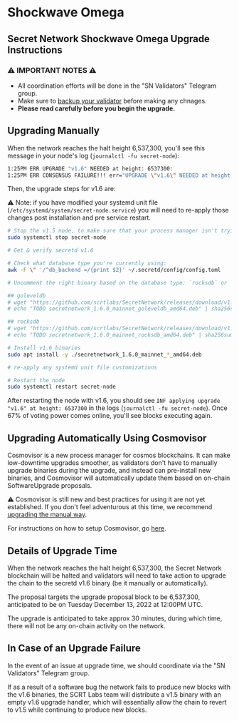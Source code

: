 # Shockwave Omega

## Secret Network Shockwave Omega Upgrade Instructions <a href="#secret-network-shockwave-omega-upgrade-instructions" id="secret-network-shockwave-omega-upgrade-instructions"></a>

### ⚠️ IMPORTANT NOTES ⚠️ <a href="#important-notes" id="important-notes"></a>

- All coordination efforts will be done in the "SN Validators" Telegram group.
- Make sure to [backup your validator](../../node-runners/validator-backup.md) before making any chnages.
- **Please read carefully before you begin the upgrade.**

## Upgrading Manually <a href="#upgrading-manually" id="upgrading-manually"></a>

When the network reaches the halt height 6,537,300, you'll see this message in your node's log (`journalctl -fu secret-node`):

```bash
1:25PM ERR UPGRADE "v1.6" NEEDED at height: 6537300:
1:25PM ERR CONSENSUS FAILURE!!! err="UPGRADE \"v1.6\" NEEDED at height: 6537300
```

Then, the upgrade steps for v1.6 are:

⚠️ Note: if you have modified your systemd unit file (`/etc/systemd/system/secret-node.service`) you will need to re-apply those changes post installation and pre service restart.

```bash
# Stop the v1.5 node, to make sure that your process manager isn't trying to restart it while you upgrade
sudo systemctl stop secret-node

# Get & verify secretd v1.6

# Check what database type you're currently using:
awk -F \" '/^db_backend =/{print $2}' ~/.secretd/config/config.toml

# Uncomment the right binary based on the database type: `rocksdb` or `goleveldb`

## goleveldb
# wget "https://github.com/scrtlabs/SecretNetwork/releases/download/v1.6.0/secretnetwork_1.6.0_mainnet_goleveldb_amd64.deb"
# echo "TODO secretnetwork_1.6.0_mainnet_goleveldb_amd64.deb" | sha256sum --check

## rocksdb
# wget "https://github.com/scrtlabs/SecretNetwork/releases/download/v1.6.0/secretnetwork_1.6.0_mainnet_rocksdb_amd64.deb"
# echo "TODO secretnetwork_1.6.0_mainnet_rocksdb_amd64.deb" | sha256sum --check

# Install v1.6 binaries
sudo apt install -y ./secretnetwork_1.6.0_mainnet_*_amd64.deb

# re-apply any systemd unit file customizations

# Restart the node
sudo systemctl restart secret-node
```

After restarting the node with v1.6, you should see `INF applying upgrade "v1.6" at height: 6537300` in the logs (`journalctl -fu secret-node`). Once 67% of voting power comes online, you'll see blocks executing again.

## Upgrading Automatically Using Cosmovisor <a href="#upgrading-automatically-using-cosmovisor" id="upgrading-automatically-using-cosmovisor"></a>

Cosmovisor is a new process manager for cosmos blockchains. It can make low-downtime upgrades smoother, as validators don't have to manually upgrade binaries during the upgrade, and instead can pre-install new binaries, and Cosmovisor will automatically update them based on on-chain SoftwareUpgrade proposals.

⚠️ Cosmovisor is still new and best practices for using it are not yet established. If you don't feel adventurous at this time, we recommend [upgrading the manual way](#upgrading-manually).

For instructions on how to setup Cosmovisor, go [here](/validators/migration/cosmovisor.md).

## Details of Upgrade Time <a href="#details-of-upgrade-time" id="details-of-upgrade-time"></a>

When the network reaches the halt height 6,537,300, the Secret Network blockchain will be halted and validators will need to take action to upgrade the chain to the secretd v1.6 binary (be it manually or automatically).

The proposal targets the upgrade proposal block to be 6,537,300, anticipated to be on Tuesday December 13, 2022 at 12:00PM UTC.

The upgrade is anticipated to take approx 30 minutes, during which time, there will not be any on-chain activity on the network.

## In Case of an Upgrade Failure <a href="#in-case-of-an-upgrade-failure" id="in-case-of-an-upgrade-failure"></a>

In the event of an issue at upgrade time, we should coordinate via the "SN Validators" Telegram group.

If as a result of a software bug the network fails to produce new blocks with the v1.6 binaries, the SCRT Labs team will distribute a v1.5 binary with an empty v1.6 upgrade handler, which will essentially allow the chain to revert to v1.5 while continuing to produce new blocks.
